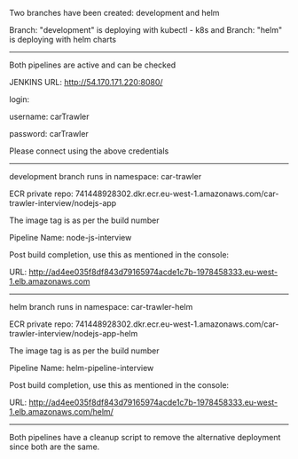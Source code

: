 Two branches have been created: development and helm

Branch: "development" is deploying with kubectl - k8s and
Branch: "helm" is deploying with helm charts

- - - - - - - - - - - - - - - - - - - - - - - - - - - - - - - - - - - - - - - - - - - - -
Both pipelines are active and can be checked

JENKINS URL:  http://54.170.171.220:8080/

login:

username: carTrawler

password: carTrawler

Please connect using the above credentials

- - - - - - - - - - - - - - - - - - - - - - - - - - - - - - - - - - - - - - - - - - - - -

development branch runs in namespace: car-trawler

ECR private repo: 741448928302.dkr.ecr.eu-west-1.amazonaws.com/car-trawler-interview/nodejs-app

The image tag is as per the build number

Pipeline Name: node-js-interview 

Post build completion, use this as mentioned in the  console:

URL: http://ad4ee035f8df843d79165974acde1c7b-1978458333.eu-west-1.elb.amazonaws.com

- - - - - - - - - - - - - - - - - - - - - - - - - - - - - - - -

helm branch runs in namespace: car-trawler-helm

ECR private repo: 741448928302.dkr.ecr.eu-west-1.amazonaws.com/car-trawler-interview/nodejs-app-helm

The image tag is as per the build number

Pipeline Name: helm-pipeline-interview 

Post build completion, use this as mentioned in the console:

URL: http://ad4ee035f8df843d79165974acde1c7b-1978458333.eu-west-1.elb.amazonaws.com/helm/

- - - - - - - - - - - - - - - - - - - - - - - - - - - - - - - -

Both pipelines have a cleanup script to remove the alternative deployment since both are the same.
